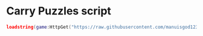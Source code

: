 # Carry Puzzles script
  ```lua
  loadstring(game:HttpGet("https://raw.githubusercontent.com/manuisgod1231/Carry-Puzzles-script/refs/heads/main/script/Carry%20Puzzles%20(Teamwork%20Obby)"))()
```
